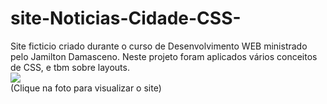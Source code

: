 # site-Noticias-Cidade-CSS-
Site ficticio criado durante o curso de Desenvolvimento WEB ministrado pelo Jamilton Damasceno. Neste projeto foram aplicados vários conceitos de CSS, e tbm sobre layouts.
<br/>
[![](https://werlencardoso.files.wordpress.com/2020/08/noticiascidade.jpg?w=450)](http://werlencardoso.epizy.com/noticias-cidade)
<br>
(Clique na foto para visualizar o site)

